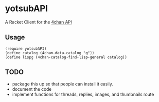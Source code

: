 # yotsubAPI

A Racket Client for the [4chan API](https://github.com/4chan/4chan-API)

## Usage

```racket
(require yotsubAPI)
(define catalog (4chan-data-catalog "g"))
(define lispg (4chan-catalog-find-lisp-general catalog))
```

## TODO

- package this up so that people can install it easily.
- document the code
- implement functions for threads, replies, images, and thumbnails route
